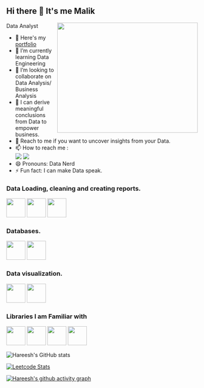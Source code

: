 ## Hi there 👋 It's me Malik

Data Analyst
<img align="right" width="370" height="290" src="https://media1.giphy.com/media/v1.Y2lkPTc5MGI3NjExdDQ0Ymx5cXc5c2ZzeWJwOGZmMHR1andwZnJ0Mm5jeXhhMnR4aXA3YSZlcD12MV9pbnRlcm5hbF9naWZfYnlfaWQmY3Q9Zw/3oKIPEqDGUULpEU0aQ/giphy.gif">
- 🔭 Here's my [portfolio](https://hareesh.web.app/)                                                 
- 🌱 I’m currently learning Data Engineering
- 👯 I’m looking to collaborate on Data Analysis/ Business Analysis
- 🤔 I can derive meaningful conclusions from Data to empower business.
- 💬 Reach to me if you want to uncover insights from your Data.
- 📫 How to reach me :
<br /> [<img src="https://img.shields.io/badge/Gmail-D14836?style=for-the-badge&logo-gmail&logoColor=white" />](mailto:abumalik2592@gmail.com) [<img src="https://img.shields.io/badge/LinkedIn-0077B5?style=for-the-badge&logo=linkedin&logoColor=white" />](https://www.linkedin.com/in/abdulmalik2001/)
- 😄 Pronouns: Data Nerd
- ⚡ Fun fact: I can make Data speak.

### Data Loading, cleaning and creating reports.
 <img height="50" width="50" src="https://img.icons8.com/?size=48&id=117561&format=png" />     <img height="50" width="50" src="https://img.icons8.com/?size=80&id=1Jl2zpR0qXAw&format=png" />    <img height="50" width="50" src="https://img.icons8.com/color/48/000000/mysql-logo.png"/> 

### Databases.
<img height="50" width="50" src="https://img.icons8.com/?size=48&id=yAk24Bd8TOKS&format=png"/> <img height="50" width="50" src="https://img.icons8.com/color/48/000000/mysql-logo.png"/> 

### Data visualization.
<img height="50" width="50" src="https://img.icons8.com/?size=48&id=9Kvi1p1F0tUo&format=png" />       <img height="50" width="50" src="https://img.icons8.com/?size=48&id=Ny0t2MYrJ70p&format=png" />

### Libraries I am Familiar with
<img height="50" width="50" src="https://img.icons8.com/?size=48&id=aR9CXyMagKIS&format=png"/>  <img height="50" width="50" src="https://img.icons8.com/?size=48&id=xSkewUSqtErH&format=png"/> <img height="50" width="50" src="https://seaborn.pydata.org/_images/logo-tall-lightbg.svg"/>  <img height="50" src="https://upload.wikimedia.org/wikipedia/commons/0/05/Scikit_learn_logo_small.svg"/> 


![Hareesh's GitHub stats](https://github-readme-stats.vercel.app/api?username=Abdulmalik25&theme=dark&show_icons=true&&hide=issues,contribs)

[![Leetcode Stats](https://leetcard.jacoblin.cool/hareeshprogrammer?ext=contest&theme=dark)](https://leetcode.com/hareeshprogrammer)

[![Hareesh's github activity graph](https://github-readme-activity-graph.vercel.app/graph?username=Abdulmalik25&bg_color=000000&color=ffffff&line=51f565&point=ffffff&area=true&hide_border=true)](https://github.com/ashutosh00710/github-readme-activity-graph)
